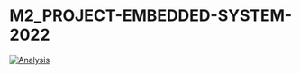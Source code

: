 # M2_PROJECT-EMBEDDED-SYSTEM-2022

[![Analysis](https://github.com/Vishnuprasad1234/M2_PROJECT-EMBEDDED-SYSTEM-2022/actions/workflows/Analysis.yml/badge.svg)](https://github.com/Vishnuprasad1234/M2_PROJECT-EMBEDDED-SYSTEM-2022/actions/workflows/Analysis.yml)
